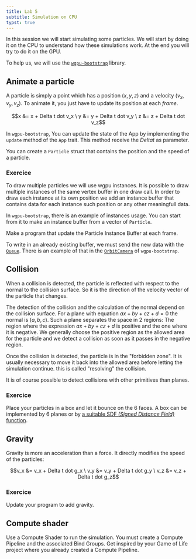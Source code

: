 ```yaml
---
title: Lab 5
subtitle: Simulation on CPU
typst: true
---
```


In this session we will start simulating some particles. We will start by doing
it on the CPU to understand how these simulations work. At the end you will try
to do it on the GPU.

To help us, we will use the
[`wgpu-bootstrap`](https://github.com/qlurkin/wgpu-bootstrap) library.

## Animate a particle

A particle is simply a point which has a position $(x, y, z)$ and a velocity
$(v_x, v_y, v_z)$. To animate it, you just have to update its position at each
_frame_.

$$x &= x + Delta t dot v_x \ y &= y + Delta t dot v_y \ z &= z + Delta t dot v_z$$

In `wgpu-bootstrap`, You can update the state of the App by implementing the
`update` method of the `App` trait. This method receive the $Delta t$ as
parameter.

You can create a `Particle` struct that contains the position and the speed of a
particle.

### Exercice

To draw multiple particles we will use wgpu instances. It is possible to draw
multiple instances of the same vertex buffer in one draw call. In order to draw
each instance at its own position we add an instance buffer that contains data
for each instance such position or any other meaningfull data.

In `wgpu-bootstrap`, there is an example of instances usage. You can start from
it to make an instance buffer from a vector of `Particle`.

Make a program that update the Particle Instance Buffer at each frame.

To write in an already existing buffer, we must send the new data with the
[`Queue`](https://docs.rs/wgpu/latest/wgpu/struct.Queue.html#method.write_buffer).
There is an example of that in the
[`OrbitCamera`](https://github.com/qlurkin/wgpu-bootstrap/blob/main/src/util/orbit_camera.rs)
of `wgpu-bootstrap`.

## Collision

When a collision is detected, the particle is reflected with respect to the
normal to the collision surface. So it is the direction of the velocity vector
of the particle that changes.

The detection of the collision and the calculation of the normal depend on the
collision surface. For a plane with equation $a x + b y + c z + d = 0$ the
normal is $(a, b, c)$. Such a plane separates the space in 2 regions: The region
where the expression $a x + b y + c z + d$ is positive and the one where it is
negative. We generally choose the positive region as the allowed area for the
particle and we detect a collision as soon as it passes in the negative region.

Once the collision is detected, the particle is in the "forbidden zone". It is
usually necessary to move it back into the allowed area before letting the
simulation continue. this is called "resolving" the collision.

It is of course possible to detect collisions with other primitives than planes.

### Exercice

Place your particles in a box and let it bounce on the 6 faces. A box can be
implemented by 6 planes or by
[a suitable SDF _(Signed Distance Field)_ function](https://www.iquilezles.org/www/articles/boxfunctions/boxfunctions.htm).

<figure id="cube2"></figure>
<script type='module' src='exercice3.js'> </script>

## Gravity

Gravity is more an acceleration than a force. It directly modifies the speed of
the particles:

$$v_x &= v_x + Delta t dot g_x \ v_y &= v_y + Delta t dot g_y \ v_z &= v_z + Delta t dot g_z$$

### Exercice

Update your program to add gravity.

<figure id="cube3"></figure>
<script type='module' src='exercice4.js'> </script>

## Compute shader

Use a Compute Shader to run the simulation. You must create a Compute Pipeline
and the associated Bind Groups. Get inspired by your Game of Life project where
you already created a Compute Pipeline.

